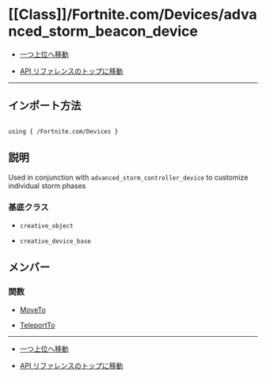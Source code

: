 # [[Class]]/Fortnite.com/Devices/advanced_storm_beacon_device

- [一つ上位へ移動](../main.md)

- [API リファレンスのトップに移動](/main.md)

---

## インポート方法

```verse

using { /Fortnite.com/Devices }

```

## 説明

Used in conjunction with `advanced_storm_controller_device` to customize individual storm phases

### 基底クラス

- `creative_object`

- `creative_device_base`

## メンバー

### 関数

- [MoveTo](./F_MoveTo/main.md)

- [TeleportTo](./F_TeleportTo/main.md)

---

- [一つ上位へ移動](../main.md)

- [API リファレンスのトップに移動](/main.md)
